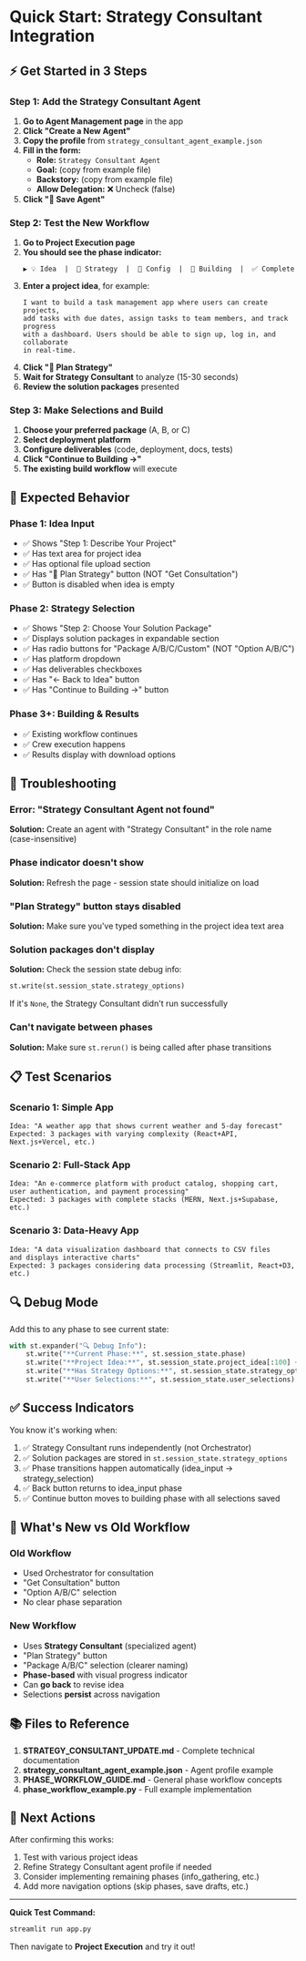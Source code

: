# Quick Start: Strategy Consultant Integration

## ⚡ Get Started in 3 Steps

### Step 1: Add the Strategy Consultant Agent

1. **Go to Agent Management page** in the app
2. **Click "Create a New Agent"**
3. **Copy the profile** from `strategy_consultant_agent_example.json`
4. **Fill in the form:**
   - **Role:** `Strategy Consultant Agent`
   - **Goal:** (copy from example file)
   - **Backstory:** (copy from example file)
   - **Allow Delegation:** ❌ Uncheck (false)
5. **Click "💾 Save Agent"**

### Step 2: Test the New Workflow

1. **Go to Project Execution page**
2. **You should see the phase indicator:**
   ```
   ▶ 💡 Idea  |  🎯 Strategy  |  🔐 Config  |  🚀 Building  |  ✅ Complete
   ```
3. **Enter a project idea**, for example:
   ```
   I want to build a task management app where users can create projects,
   add tasks with due dates, assign tasks to team members, and track progress
   with a dashboard. Users should be able to sign up, log in, and collaborate
   in real-time.
   ```
4. **Click "🎯 Plan Strategy"**
5. **Wait for Strategy Consultant** to analyze (15-30 seconds)
6. **Review the solution packages** presented

### Step 3: Make Selections and Build

1. **Choose your preferred package** (A, B, or C)
2. **Select deployment platform**
3. **Configure deliverables** (code, deployment, docs, tests)
4. **Click "Continue to Building →"**
5. **The existing build workflow** will execute

## 🎯 Expected Behavior

### Phase 1: Idea Input
- ✅ Shows "Step 1: Describe Your Project"
- ✅ Has text area for project idea
- ✅ Has optional file upload section
- ✅ Has "🎯 Plan Strategy" button (NOT "Get Consultation")
- ✅ Button is disabled when idea is empty

### Phase 2: Strategy Selection
- ✅ Shows "Step 2: Choose Your Solution Package"
- ✅ Displays solution packages in expandable section
- ✅ Has radio buttons for "Package A/B/C/Custom" (NOT "Option A/B/C")
- ✅ Has platform dropdown
- ✅ Has deliverables checkboxes
- ✅ Has "← Back to Idea" button
- ✅ Has "Continue to Building →" button

### Phase 3+: Building & Results
- ✅ Existing workflow continues
- ✅ Crew execution happens
- ✅ Results display with download options

## 🐛 Troubleshooting

### Error: "Strategy Consultant Agent not found"
**Solution:** Create an agent with "Strategy Consultant" in the role name (case-insensitive)

### Phase indicator doesn't show
**Solution:** Refresh the page - session state should initialize on load

### "Plan Strategy" button stays disabled
**Solution:** Make sure you've typed something in the project idea text area

### Solution packages don't display
**Solution:** Check the session state debug info:
```python
st.write(st.session_state.strategy_options)
```
If it's `None`, the Strategy Consultant didn't run successfully

### Can't navigate between phases
**Solution:** Make sure `st.rerun()` is being called after phase transitions

## 📋 Test Scenarios

### Scenario 1: Simple App
```
Idea: "A weather app that shows current weather and 5-day forecast"
Expected: 3 packages with varying complexity (React+API, Next.js+Vercel, etc.)
```

### Scenario 2: Full-Stack App
```
Idea: "An e-commerce platform with product catalog, shopping cart, 
user authentication, and payment processing"
Expected: 3 packages with complete stacks (MERN, Next.js+Supabase, etc.)
```

### Scenario 3: Data-Heavy App
```
Idea: "A data visualization dashboard that connects to CSV files 
and displays interactive charts"
Expected: 3 packages considering data processing (Streamlit, React+D3, etc.)
```

## 🔍 Debug Mode

Add this to any phase to see current state:
```python
with st.expander("🔍 Debug Info"):
    st.write("**Current Phase:**", st.session_state.phase)
    st.write("**Project Idea:**", st.session_state.project_idea[:100] + "...")
    st.write("**Has Strategy Options:**", st.session_state.strategy_options is not None)
    st.write("**User Selections:**", st.session_state.user_selections)
```

## ✅ Success Indicators

You know it's working when:
1. ✅ Strategy Consultant runs independently (not Orchestrator)
2. ✅ Solution packages are stored in `st.session_state.strategy_options`
3. ✅ Phase transitions happen automatically (idea_input → strategy_selection)
4. ✅ Back button returns to idea_input phase
5. ✅ Continue button moves to building phase with all selections saved

## 🎉 What's New vs Old Workflow

### Old Workflow
- Used Orchestrator for consultation
- "Get Consultation" button
- "Option A/B/C" selection
- No clear phase separation

### New Workflow
- Uses **Strategy Consultant** (specialized agent)
- "Plan Strategy" button
- "Package A/B/C" selection (clearer naming)
- **Phase-based** with visual progress indicator
- Can **go back** to revise idea
- Selections **persist** across navigation

## 📚 Files to Reference

1. **STRATEGY_CONSULTANT_UPDATE.md** - Complete technical documentation
2. **strategy_consultant_agent_example.json** - Agent profile example
3. **PHASE_WORKFLOW_GUIDE.md** - General phase workflow concepts
4. **phase_workflow_example.py** - Full example implementation

## 🚀 Next Actions

After confirming this works:
1. Test with various project ideas
2. Refine Strategy Consultant agent profile if needed
3. Consider implementing remaining phases (info_gathering, etc.)
4. Add more navigation options (skip phases, save drafts, etc.)

---

**Quick Test Command:**
```bash
streamlit run app.py
```

Then navigate to **Project Execution** and try it out!
